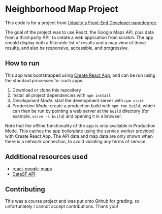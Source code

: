 # Neighborhood Map Project

This code is for a project from [Udacity's Front-End Developer nanodegree](https://www.udacity.com/course/front-end-web-developer-nanodegree--nd001).

The goal of the project was to use React, the Google Maps API, plus data from a third-party API, to create a web application from scratch. The app should display both a filterable list of results and a map view of those results, and also be responsive, accessible, and progressive.

## How to run

This app was bootstrapped using [Create React App](https://github.com/facebookincubator/create-react-app), and can be run using the standard processes for such apps:

1. Download or clone this repository
2. Install all project dependencies with `npm install`
3. *Development Mode:* start the development server with `npm start`
4. *Production Mode:* create a production build with `npm run build`, which can then be run by pointing a web server at the `build` directory (for example, `serve -s build`) and opening it in a browser.

Note that the offline functionality of the app is only available in Production Mode. This caches the app boilerplate using the service worker provided with Create React App. The API data and map data are only shown when there is a network connection, to avoid violating any terms of service.

## Additional resources used
- [react-google-maps](https://tomchentw.github.io/react-google-maps/)
- [DataSF API](https://datasf.org/opendata/)

## Contributing

This was a course project and was put onto Github for grading, so unfortunately I cannot accept contributions. Thank you!